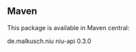 ## Maven

This package is available in Maven central:

<dependency>
    <groupId>de.malkusch.niu</groupId>
    <artifactId>niu-api</artifactId>
    <version>0.3.0</version>
</dependency>
